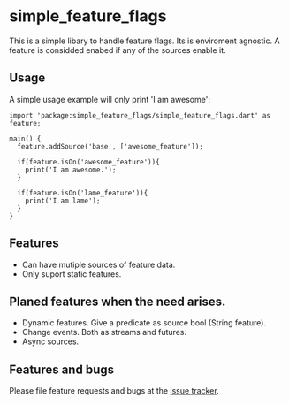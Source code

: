 # simple_feature_flags

This is a simple libary to handle feature flags. Its is enviroment agnostic.
A feature is considded enabed if any of the sources enable it.

## Usage

A simple usage example will only print 'I am awesome':

    import 'package:simple_feature_flags/simple_feature_flags.dart' as feature;

    main() {
      feature.addSource('base', ['awesome_feature']);
      
      if(feature.isOn('awesome_feature')){
        print('I am awesome.');
      }
      
      if(feature.isOn('lame_feature')){
        print('I am lame');
      }
    }
    
## Features
 * Can have mutiple sources of feature data.
 * Only suport static features.
 
## Planed features when the need arises.
 * Dynamic features. Give a predicate as source bool (String feature).
 * Change events. Both as streams and futures.
 * Async sources.

## Features and bugs

Please file feature requests and bugs at the [issue tracker][tracker].

[tracker]: http://example.com/issues/replaceme
